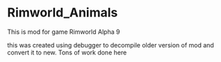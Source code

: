 # Rimworld_Animals

This is mod for game Rimworld Alpha 9

this was created using debugger to decompile older version of mod and convert it to new. Tons of work done here
